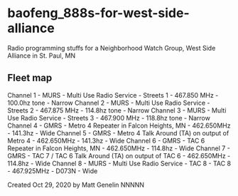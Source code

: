 # baofeng_888s-for-west-side-alliance
Radio programming stuffs for a Neighborhood Watch Group, West Side Alliance in St. Paul, MN

## Fleet map
Channel 1 - MURS - Multi Use Radio Service - Streets 1 - 467.850 MHz - 100.0hz tone - Narrow
Channel 2 - MURS - Multi Use Radio Service - Streets 2 - 467.875 MHz - 114.8hz tone - Narrow
Channel 3 - MURS - Multi Use Radio Service - Streets 3 - 467.900 MHz - 118.8hz tone - Narrow
Channel 4 - GMRS - Metro 4 Repeater in Falcon Heights, MN - 462.650MHz - 141.3hz - Wide
Channel 5 - GMRS - Metro 4 Talk Around (TA) on output of Metro 4 - 462.650MHz - 141.3hz - Wide
Channel 6 - GMRS - TAC 6 Repeater in Falcon Heights, MN - 462.650MHz - 114.8hz - Wide
Channel 7 - GMRS - TAC 7 / TAC 6 Talk Around (TA) on output of TAC 6 - 462.650MHz - 114.8hz - Wide
Channel 8 - MURS - Multi Use Radio Service - TAC 8 - TAC 8 - 467.925MHz - D073N - Wide

Created Oct 29, 2020 by Matt Genelin
NNNNN
